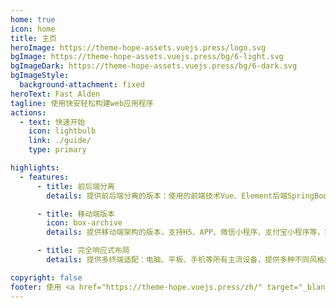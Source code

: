 ```yaml
---
home: true
icon: home
title: 主页
heroImage: https://theme-hope-assets.vuejs.press/logo.svg
bgImage: https://theme-hope-assets.vuejs.press/bg/6-light.svg
bgImageDark: https://theme-hope-assets.vuejs.press/bg/6-dark.svg
bgImageStyle:
  background-attachment: fixed
heroText: Fast Alden
tagline: 使用快安轻松构建web应用程序
actions:
  - text: 快速开始
    icon: lightbulb
    link: ./guide/
    type: primary

highlights:
  - features:
      - title: 前后端分离
        details: 提供前后端分离的版本：使用的前端技术Vue、Element后端SpringBoot & Security完全分离的权限管理系统。

      - title: 移动端版本
        icon: box-archive
        details: 提供移动端架构的版本，支持H5、APP、微信小程序、支付宝小程序等，实现了与RuoYi-Vue后台完美对接。

      - title: 完全响应式布局
        details: 提供多终端适配：电脑、平板、手机等所有主流设备，提供多种不同风格的皮肤。页面美观，高端大气上档次。

copyright: false
footer: 使用 <a href="https://theme-hope.vuejs.press/zh/" target="_blank">VuePress Theme Hope</a> 主题 | MIT 协议, 版权所有 © 2019-present Mr.Hope
---
```

